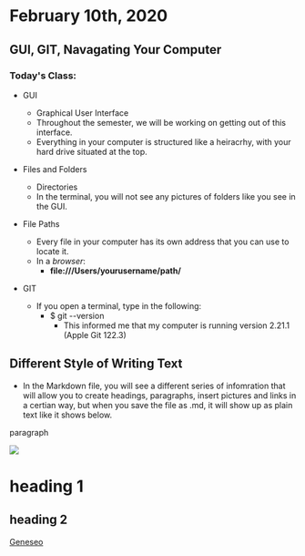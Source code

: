 # February 10th, 2020

## GUI, GIT, Navagating Your Computer

### Today's Class:

- GUI
    - Graphical User Interface
    - Throughout the semester, we will be working on getting out of this interface.
    - Everything in your computer is structured like a heiracrhy, with your hard drive situated at the top.

- Files and Folders
    - Directories
    - In the terminal, you will not see any pictures of folders like you see in the GUI.

- File Paths
    - Every file in your computer has its own address that you can use to locate it.
    - In a *browser*:
        - **file:///Users/yourusername/path/**

- GIT
    - If you open a terminal, type in the following:
        -  $ git --version 
            - This informed me that my computer is running version 2.21.1 (Apple Git 122.3)

## Different Style of Writing Text
- In the Markdown file, you will see a different series of infomration that will allow you to create headings, paragraphs, insert pictures and links in a certian way, but when you save the file as .md, it will show up as plain text like it shows below.  

<p>paragraph</p>
<img src="path/to/file.jpg"/>
<h1>heading 1</h1>
<h2>heading 2</h2>
<a href="http://geneseo.edu">Geneseo</a>

